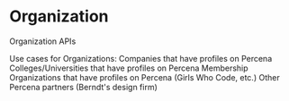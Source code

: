 # Organization
Organization APIs

Use cases for Organizations:
Companies that have profiles on Percena
Colleges/Universities that have profiles on Percena
Membership Organizations that have profiles on Percena (Girls Who Code, etc.)
Other Percena partners (Berndt's design firm)

